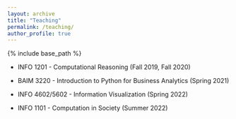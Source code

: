 ```yaml
--- 
layout: archive 
title: "Teaching" 
permalink: /teaching/ 
author_profile: true 
--- 
```

{% include base_path %}

- INFO 1201 - Computational Reasoning \(Fall 2019, Fall 2020\)

- BAIM 3220 - Introduction to Python for Business Analytics \(Spring 2021\)

- INFO 4602/5602 - Information Visualization \(Spring 2022\)

- INFO 1101 - Computation in Society \(Summer 2022\)

<!-- {% for post in site.teaching reversed %}
  {% include archive-single.html %}
{% endfor %} -->

